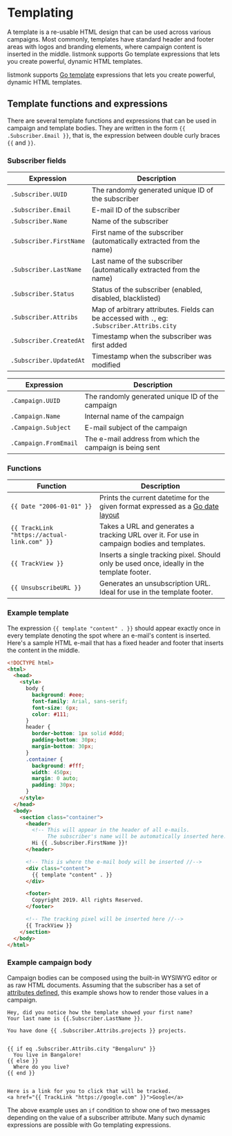# Templating

A template is a re-usable HTML design that can be used across various campaigns. Most commonly, templates have standard header and footer areas with logos and branding elements, where campaign content is inserted in the middle. listmonk supports Go template expressions that lets you create powerful, dynamic HTML templates.

listmonk supports [Go template](https://gowebexamples.com/templates/) expressions that lets you create powerful, dynamic HTML templates.

## Template functions and expressions

There are several template functions and expressions that can be used in campaign and template bodies. They are written in the form `{{ .Subscriber.Email }}`, that is, the expression between double curly braces `{{` and `}}`.

### Subscriber fields

| Expression              | Description                                                                                  |
| ----------------------- | -------------------------------------------------------------------------------------------- |
| `.Subscriber.UUID`      | The randomly generated unique ID of the subscriber                                           |
| `.Subscriber.Email`     | E-mail ID of the subscriber                                                                  |
| `.Subscriber.Name`      | Name of the subscriber                                                                       |
| `.Subscriber.FirstName` | First name of the subscriber (automatically extracted from the name)                         |
| `.Subscriber.LastName`  | Last name of the subscriber (automatically extracted from the name)                          |
| `.Subscriber.Status`    | Status of the subscriber (enabled, disabled, blacklisted)                                    |
| `.Subscriber.Attribs`   | Map of arbitrary attributes. Fields can be accessed with `.`, eg: `.Subscriber.Attribs.city` |
| `.Subscriber.CreatedAt` | Timestamp when the subscriber was first added                                                |
| `.Subscriber.UpdatedAt` | Timestamp when the subscriber was modified                                                   |

| Expression            | Description                                              |
| --------------------- | -------------------------------------------------------- |
| `.Campaign.UUID`      | The randomly generated unique ID of the campaign         |
| `.Campaign.Name`      | Internal name of the campaign                            |
| `.Campaign.Subject`   | E-mail subject of the campaign                           |
| `.Campaign.FromEmail` | The e-mail address from which the campaign is being sent |

### Functions

| Function                                    | Description                                                                                                                                                    |
| ------------------------------------------- | -------------------------------------------------------------------------------------------------------------------------------------------------------------- |
| `{{ Date "2006-01-01" }}`                   | Prints the current datetime for the given format expressed as a [Go date layout](https://medium.com/@Martynas/formatting-date-and-time-in-golang-5816112bf098) |
| `{{ TrackLink "https://actual-link.com" }}` | Takes a URL and generates a tracking URL over it. For use in campaign bodies and templates.                                                                    |
| `{{ TrackView }}`                           | Inserts a single tracking pixel. Should only be used once, ideally in the template footer.                                                                     |
| `{{ UnsubscribeURL }}`                      | Generates an unsubscription URL. Ideal for use in the template footer.                                                                                         |

### Example template

The expression `{{ template "content" . }}` should appear exactly once in every template denoting the spot where an e-mail's content is inserted. Here's a sample HTML e-mail that has a fixed header and footer that inserts the content in the middle.

```html
<!DOCTYPE html>
<html>
  <head>
    <style>
      body {
        background: #eee;
        font-family: Arial, sans-serif;
        font-size: 6px;
        color: #111;
      }
      header {
        border-bottom: 1px solid #ddd;
        padding-bottom: 30px;
        margin-bottom: 30px;
      }
      .container {
        background: #fff;
        width: 450px;
        margin: 0 auto;
        padding: 30px;
      }
    </style>
  </head>
  <body>
    <section class="container">
      <header>
        <!-- This will appear in the header of all e-mails.
             The subscriber's name will be automatically inserted here. //-->
        Hi {{ .Subscriber.FirstName }}!
      </header>

      <!-- This is where the e-mail body will be inserted //-->
      <div class="content">
        {{ template "content" . }}
      </div>

      <footer>
        Copyright 2019. All rights Reserved.
      </footer>

      <!-- The tracking pixel will be inserted here //-->
      {{ TrackView }}
    </section>
  </body>
</html>
```

### Example campaign body

Campaign bodies can be composed using the built-in WYSIWYG editor or as raw HTML documents. Assuming that the subscriber has a set of [attributes defined](../querying-and-segmentation#sample-attributes), this example shows how to render those values in a campaign.

```
Hey, did you notice how the template showed your first name?
Your last name is {{.Subscriber.LastName }}.

You have done {{ .Subscriber.Attribs.projects }} projects.


{{ if eq .Subscriber.Attribs.city "Bengaluru" }}
  You live in Bangalore!
{{ else }}
  Where do you live?
{{ end }}


Here is a link for you to click that will be tracked.
<a href="{{ TrackLink "https://google.com" }}">Google</a>

```

The above example uses an `if` condition to show one of two messages depending on the value of a subscriber attribute. Many such dynamic expressions are possible with Go templating expressions.
